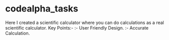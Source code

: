 # codealpha_tasks

Here I created a scientific calculator where you can do calculations as a real scientific calculator. 
Key Points:-
  :- User Friendly Design.
  :- Accurate Calculation.
